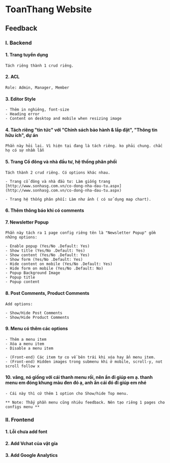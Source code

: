 # ToanThang Website

## Feedback

### I. Backend

#### 1. Trang tuyển dụng

```
Tách riêng thành 1 crud riêng.
```

#### 2. ACL

```
Role: Admin, Manager, Member
```

#### 3. Editor Style

```
- Thêm in nghiêng, font-size
- Heading error
- Content on desktop and mobile when resizing image
```

#### 4. Tách riêng "tin tức" với "Chính sách bảo hành & lắp đặt", "Thông tin hữu ích", dự án

```
Phần này hỏi lại. Vì hiện tại đang là tách riêng. ko phải chung. chắc họ có sự nhầm lẫn
```

#### 5. Trang Cổ đông và nhà đầu tư, hệ thống phân phối

```
Tách thành 2 crud riêng. Có options khác nhau.

- Trang cổ đông và nhà đầu tư: Làm giống trang [http://www.sonhasg.com.vn/co-dong-nha-dau-tu.aspx](http://www.sonhasg.com.vn/co-dong-nha-dau-tu.aspx)

- Trang hệ thống phân phối: Làm như ảnh ( có sử dụng map chart).
```

#### 6. Thêm thông báo khi có comments

#### 7. Newsletter Popup

```
Phần này tách ra 1 page config riêng tên là "Newsletter Popup" gồm những options:

- Enable popup (Yes/No .Default: Yes)
- Show title (Yes/No .Default: Yes)
- Show content (Yes/No .Default: Yes)
- Show form (Yes/No .Default: Yes)
- Hide content on mobile (Yes/No .Default: Yes)
- Hide form on mobile (Yes/No .Default: No)
- Popup Background Image
- Popup title
- Popup content
```

#### 8. Post Comments, Product Comments

```
Add options:

- Show/Hide Post Comments
- Show/Hide Product Comments
```

#### 9. Menu có thêm các options

```
- Thêm a menu item
- Xóa a menu item
- Disable a menu item

- (Front-end) Các item tự co về bên trái khi xóa hay ẩn menu item.
- (Front-end) Hidden images trong submenu khi ở mobile, scroll-y, not scroll follow x
```

#### 10. vâng, nó giống với cái thanh menu rồi, nên ẩn đi giúp em ạ. thanh menu em đóng khung màu đen đó ạ, anh ẩn cái đó đi giúp em nhé

```
- Cái này thì cứ thêm 1 option cho Show/hide Top menu.

** Note: Thấy phần menu cũng nhiêu feedback. Nên tạo riêng 1 pages cho configs menu **
```

### II. Frontend

#### 1. Lỗi chưa add font

#### 2. Add Vchat của vật gía

#### 3. Add Google Analytics

